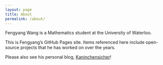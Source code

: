 ```yaml
---
layout: page
title: About
permalink: /about/
---
```


Fengyang Wang is a Mathematics student at the University of Waterloo.

This is Fengyang’s GitHub Pages site. Items referenced here include open-source
projects that he has worked on over the years.

Please also see his personal blog, [Kaninchensicher][kanin]!

[kanin]: //kaninchensicher.wordpress.com
